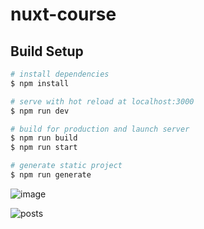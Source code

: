 # nuxt-course

## Build Setup

```bash
# install dependencies
$ npm install

# serve with hot reload at localhost:3000
$ npm run dev

# build for production and launch server
$ npm run build
$ npm run start

# generate static project
$ npm run generate
```

![image](https://user-images.githubusercontent.com/10510210/135744343-4d057c1b-9653-47f0-aef9-fe66d4288b65.png)

![posts](https://user-images.githubusercontent.com/10510210/135744357-b9b0d995-6b53-46cc-9677-27a70fe0ad69.png)

